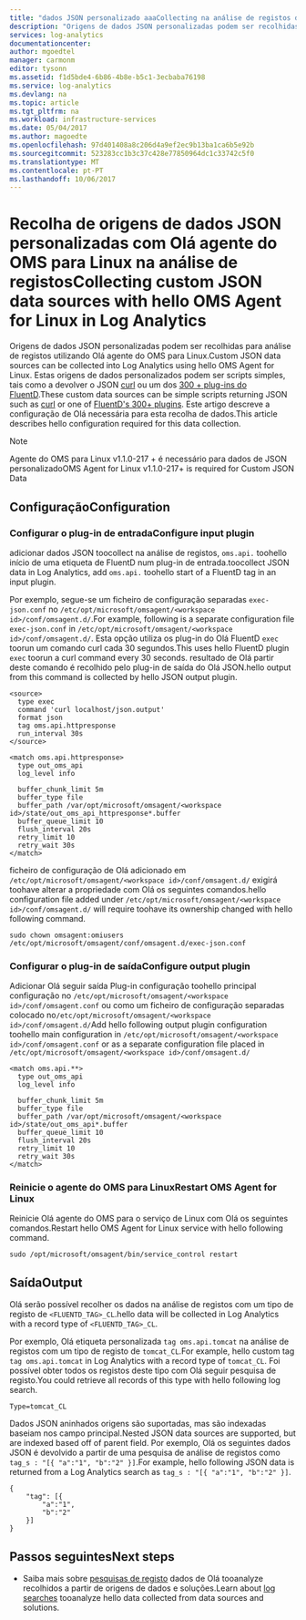 ```yaml
---
title: "dados JSON personalizado aaaCollecting na análise de registos do OMS | Microsoft Docs"
description: "Origens de dados JSON personalizadas podem ser recolhidas para análise de registos utilizando Olá agente do OMS para Linux.  Estas origens de dados personalizados podem ser scripts simples devolver JSON como curl ou um dos 300 + plug-ins do FluentD. Este artigo descreve a configuração de Olá necessária para esta recolha de dados."
services: log-analytics
documentationcenter: 
author: mgoedtel
manager: carmonm
editor: tysonn
ms.assetid: f1d5bde4-6b86-4b8e-b5c1-3ecbaba76198
ms.service: log-analytics
ms.devlang: na
ms.topic: article
ms.tgt_pltfrm: na
ms.workload: infrastructure-services
ms.date: 05/04/2017
ms.author: magoedte
ms.openlocfilehash: 97d401408a8c206d4a9ef2ec9b13ba1ca6b5e92b
ms.sourcegitcommit: 523283cc1b3c37c428e77850964dc1c33742c5f0
ms.translationtype: MT
ms.contentlocale: pt-PT
ms.lasthandoff: 10/06/2017
---
```

# <a name="collecting-custom-json-data-sources-with-hello-oms-agent-for-linux-in-log-analytics"></a><span data-ttu-id="9a4d7-105">Recolha de origens de dados JSON personalizadas com Olá agente do OMS para Linux na análise de registos</span><span class="sxs-lookup"><span data-stu-id="9a4d7-105">Collecting custom JSON data sources with hello OMS Agent for Linux in Log Analytics</span></span>
<span data-ttu-id="9a4d7-106">Origens de dados JSON personalizadas podem ser recolhidas para análise de registos utilizando Olá agente do OMS para Linux.</span><span class="sxs-lookup"><span data-stu-id="9a4d7-106">Custom JSON data sources can be collected into Log Analytics using hello OMS Agent for Linux.</span></span>  <span data-ttu-id="9a4d7-107">Estas origens de dados personalizados podem ser scripts simples, tais como a devolver o JSON [curl](https://curl.haxx.se/) ou um dos [300 + plug-ins do FluentD](http://www.fluentd.org/plugins/all).</span><span class="sxs-lookup"><span data-stu-id="9a4d7-107">These custom data sources can be simple scripts returning JSON such as [curl](https://curl.haxx.se/) or one of [FluentD's 300+ plugins](http://www.fluentd.org/plugins/all).</span></span> <span data-ttu-id="9a4d7-108">Este artigo descreve a configuração de Olá necessária para esta recolha de dados.</span><span class="sxs-lookup"><span data-stu-id="9a4d7-108">This article describes hello configuration required for this data collection.</span></span>

> [!NOTE]
> <span data-ttu-id="9a4d7-109">Agente do OMS para Linux v1.1.0-217 + é necessário para dados de JSON personalizado</span><span class="sxs-lookup"><span data-stu-id="9a4d7-109">OMS Agent for Linux v1.1.0-217+ is required for Custom JSON Data</span></span>

## <a name="configuration"></a><span data-ttu-id="9a4d7-110">Configuração</span><span class="sxs-lookup"><span data-stu-id="9a4d7-110">Configuration</span></span>

### <a name="configure-input-plugin"></a><span data-ttu-id="9a4d7-111">Configurar o plug-in de entrada</span><span class="sxs-lookup"><span data-stu-id="9a4d7-111">Configure input plugin</span></span>

<span data-ttu-id="9a4d7-112">adicionar dados JSON toocollect na análise de registos, `oms.api.` toohello início de uma etiqueta de FluentD num plug-in de entrada.</span><span class="sxs-lookup"><span data-stu-id="9a4d7-112">toocollect JSON data in Log Analytics, add `oms.api.` toohello start of a FluentD tag in an input plugin.</span></span>

<span data-ttu-id="9a4d7-113">Por exemplo, segue-se um ficheiro de configuração separadas `exec-json.conf` no `/etc/opt/microsoft/omsagent/<workspace id>/conf/omsagent.d/`.</span><span class="sxs-lookup"><span data-stu-id="9a4d7-113">For example, following is a separate configuration file `exec-json.conf` in `/etc/opt/microsoft/omsagent/<workspace id>/conf/omsagent.d/`.</span></span>  <span data-ttu-id="9a4d7-114">Esta opção utiliza os plug-in do Olá FluentD `exec` toorun um comando curl cada 30 segundos.</span><span class="sxs-lookup"><span data-stu-id="9a4d7-114">This uses hello FluentD plugin `exec` toorun a curl command every 30 seconds.</span></span>  <span data-ttu-id="9a4d7-115">resultado de Olá partir deste comando é recolhido pelo plug-in de saída do Olá JSON.</span><span class="sxs-lookup"><span data-stu-id="9a4d7-115">hello output from this command is collected by hello JSON output plugin.</span></span>

```
<source>
  type exec
  command 'curl localhost/json.output'
  format json
  tag oms.api.httpresponse
  run_interval 30s
</source>

<match oms.api.httpresponse>
  type out_oms_api
  log_level info

  buffer_chunk_limit 5m
  buffer_type file
  buffer_path /var/opt/microsoft/omsagent/<workspace id>/state/out_oms_api_httpresponse*.buffer
  buffer_queue_limit 10
  flush_interval 20s
  retry_limit 10
  retry_wait 30s
</match>
```
<span data-ttu-id="9a4d7-116">ficheiro de configuração de Olá adicionado em `/etc/opt/microsoft/omsagent/<workspace id>/conf/omsagent.d/` exigirá toohave alterar a propriedade com Olá os seguintes comandos.</span><span class="sxs-lookup"><span data-stu-id="9a4d7-116">hello configuration file added under `/etc/opt/microsoft/omsagent/<workspace id>/conf/omsagent.d/` will require toohave its ownership changed with hello following command.</span></span>

`sudo chown omsagent:omiusers /etc/opt/microsoft/omsagent/conf/omsagent.d/exec-json.conf`

### <a name="configure-output-plugin"></a><span data-ttu-id="9a4d7-117">Configurar o plug-in de saída</span><span class="sxs-lookup"><span data-stu-id="9a4d7-117">Configure output plugin</span></span> 
<span data-ttu-id="9a4d7-118">Adicionar Olá seguir saída Plug-in configuração toohello principal configuração no `/etc/opt/microsoft/omsagent/<workspace id>/conf/omsagent.conf` ou como um ficheiro de configuração separadas colocado no`/etc/opt/microsoft/omsagent/<workspace id>/conf/omsagent.d/`</span><span class="sxs-lookup"><span data-stu-id="9a4d7-118">Add hello following output plugin configuration toohello main configuration in `/etc/opt/microsoft/omsagent/<workspace id>/conf/omsagent.conf` or as a separate configuration file placed in `/etc/opt/microsoft/omsagent/<workspace id>/conf/omsagent.d/`</span></span>

```
<match oms.api.**>
  type out_oms_api
  log_level info

  buffer_chunk_limit 5m
  buffer_type file
  buffer_path /var/opt/microsoft/omsagent/<workspace id>/state/out_oms_api*.buffer
  buffer_queue_limit 10
  flush_interval 20s
  retry_limit 10
  retry_wait 30s
</match>
```

### <a name="restart-oms-agent-for-linux"></a><span data-ttu-id="9a4d7-119">Reinicie o agente do OMS para Linux</span><span class="sxs-lookup"><span data-stu-id="9a4d7-119">Restart OMS Agent for Linux</span></span>
<span data-ttu-id="9a4d7-120">Reinicie Olá agente do OMS para o serviço de Linux com Olá os seguintes comandos.</span><span class="sxs-lookup"><span data-stu-id="9a4d7-120">Restart hello OMS Agent for Linux service with hello following command.</span></span>

    sudo /opt/microsoft/omsagent/bin/service_control restart 

## <a name="output"></a><span data-ttu-id="9a4d7-121">Saída</span><span class="sxs-lookup"><span data-stu-id="9a4d7-121">Output</span></span>
<span data-ttu-id="9a4d7-122">Olá serão possível recolher os dados na análise de registos com um tipo de registo de `<FLUENTD_TAG>_CL`.</span><span class="sxs-lookup"><span data-stu-id="9a4d7-122">hello data will be collected in Log Analytics with a record type of `<FLUENTD_TAG>_CL`.</span></span>

<span data-ttu-id="9a4d7-123">Por exemplo, Olá etiqueta personalizada `tag oms.api.tomcat` na análise de registos com um tipo de registo de `tomcat_CL`.</span><span class="sxs-lookup"><span data-stu-id="9a4d7-123">For example, hello custom tag `tag oms.api.tomcat` in Log Analytics with a record type of `tomcat_CL`.</span></span>  <span data-ttu-id="9a4d7-124">Foi possível obter todos os registos deste tipo com Olá seguir pesquisa de registo.</span><span class="sxs-lookup"><span data-stu-id="9a4d7-124">You could retrieve all records of this type with hello following log search.</span></span>

    Type=tomcat_CL

<span data-ttu-id="9a4d7-125">Dados JSON aninhados origens são suportadas, mas são indexadas baseiam nos campo principal.</span><span class="sxs-lookup"><span data-stu-id="9a4d7-125">Nested JSON data sources are supported, but are indexed based off of parent field.</span></span> <span data-ttu-id="9a4d7-126">Por exemplo, Olá os seguintes dados JSON é devolvido a partir de uma pesquisa de análise de registos como `tag_s : "[{ "a":"1", "b":"2" }]`.</span><span class="sxs-lookup"><span data-stu-id="9a4d7-126">For example, hello following JSON data is returned from a Log Analytics search as `tag_s : "[{ "a":"1", "b":"2" }]`.</span></span>

```
{
    "tag": [{
        "a":"1",
        "b":"2"
    }]
}
```


## <a name="next-steps"></a><span data-ttu-id="9a4d7-127">Passos seguintes</span><span class="sxs-lookup"><span data-stu-id="9a4d7-127">Next steps</span></span>
* <span data-ttu-id="9a4d7-128">Saiba mais sobre [pesquisas de registo](log-analytics-log-searches.md) dados de Olá tooanalyze recolhidos a partir de origens de dados e soluções.</span><span class="sxs-lookup"><span data-stu-id="9a4d7-128">Learn about [log searches](log-analytics-log-searches.md) tooanalyze hello data collected from data sources and solutions.</span></span> 
 